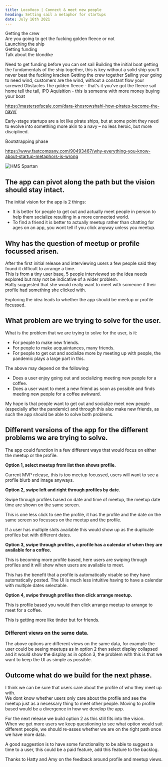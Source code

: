 ```yaml
---
title: LocoVoco | Connect & meet new people
heading: Setting sail a metaphor for startups
date: July 16th 2021
---
```


Getting the crew  
Are you going to get the fucking golden fleece or not  
Launching the ship  
Getting funding  
Talk about the klondike

Need to get funding before you can set sail
Building the initial boat getting the fundamentals of the ship together, this is key without a solid ship you'll never beat the fucking kracken
Getting the crew together 
Sailing your going to need wind, customers are the wind, without a constant flow your screwed
Obstacles
The golden fleece - that's it you've got the fleece sail home tell the tail, IPO
Aquisition - this is someone with more money buying your boat


https://mastersofscale.com/dara-khosrowshahi-how-pirates-become-the-navy/

Early-stage startups are a lot like pirate ships, but at some point they need to evolve into something more akin to a navy – no less heroic, but more disciplined. 


Bootstrapping phase

https://www.fastcompany.com/90493467/why-everything-you-know-about-startup-metaphors-is-wrong

![HMS Spartan](metaphor-boat.jpg)

## The app can pivot along the path but the vision should stay intact.

The initial vision for the app is 2 things:

* It is better for people to get out and actually meet people in person to help them socialize resulting in a more connected world.
* To find a friend it is better to actually meetup rather than chatting for ages on an app, you wont tell if you click anyway unless you meetup.

## Why has the question of meetup or profile focussed arisen.

After the first initial release and interviewing users a few people said they found it difficult to arrange a time.  
This is from a tiny user base, 5 people interviewed so the idea needs explored but may not be indicative of a wider problem.  
Hatty suggested that she would really want to meet with someone if their profile had something she clicked with.

Exploring the idea leads to whether the app should be meetup or profile focussed.

## What problem are we trying to solve for the user.

What is the problem that we are trying to solve for the user, is it:

* For people to make new friends.
* For people to make acquaintances, many friends.
* For people to get out and socialize more by meeting up with people, the pandemic plays a large part in this.

The above may depend on the following:

* Does a user enjoy going out and socializing meeting new people for a coffee.
* Does a user want to meet a new friend as soon as possible and finds meeting new people for a coffee awkward.

My hope is that people want to get out and socialize meet new people (especially after the pandemic) and through this also make new friends, as such the app should be able to solve both problems.

## Different versions of the app for the different problems we are trying to solve.

The app could function in a few different ways that would focus on either the meetup or the profile.



__Option 1, select meetup from list then shows profile.__

Current MVP release, this is too meetup focussed, users will want to see a profile blurb and image anyways.

__Option 2, swipe left and right through profiles by date.__

Swipe through profiles based on date and time of meetup, the meetup date time are shown on the same screen.

This is one less click to see the profile, it has the profile and the date on the same screen so focusses on the meetup and the profile.

If a user has multiple slots available this would show up as the duplicate profiles but with different dates.

__Option 3, swipe through profiles, a profile has a calendar of when they are available for a coffee.__

This is becoming more profile based, here users are swiping through profiles and it will show when users are available to meet.

This has the benefit that a profile is automatically visable so they have automatically posted.
The UI is much less intuitive having to have a calendar with multiple dates selectable.

__Option 4, swipe through profiles then click arrange meetup.__

This is profile based you would then click arrange meetup to arrange to meet for a coffee.

This is getting more like tinder but for friends.

### Different views on the same data.

The above options are different views on the same data, for example the user could be seeing meetups as in option 2 then select display collapsed and it would show the display as in option 3, the problem with this is that we want to keep the UI as simple as possible.

## Outcome what do we build for the next phase.

I think we can be sure that users care about the profile of who they meet up with.  
We dont know whether users only care about the profile and see the meetup just as a necessary thing to meet other people.
Moving to profile based would be a divergence in how we develop the app.

For the next release we build option 2 as this still fits into the vision.  
When we get more users we keep questioning to see what option would suit different people, we should re-asses whether we are on the right path once we have more data.

A good suggestion is to have some functionality to be able to suggest a time to a user, this could be a paid feature, add this feature to the backlog.

Thanks to Hatty and Amy on the feedback around profile and meetup views.